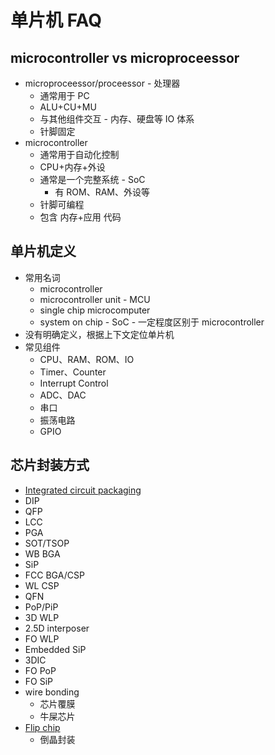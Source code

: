 # 单片机 FAQ

## microcontroller vs microproceessor
* microproceessor/proceessor - 处理器
  * 通常用于 PC
  * ALU+CU+MU
  * 与其他组件交互 - 内存、硬盘等 IO 体系
  * 针脚固定
* microcontroller
  * 通常用于自动化控制
  * CPU+内存+外设
  * 通常是一个完整系统 - SoC
    * 有 ROM、RAM、外设等
  * 针脚可编程
  * 包含 内存+应用 代码

## 单片机定义

* 常用名词
  * microcontroller
  * microcontroller unit - MCU
  * single chip microcomputer
  * system on chip - SoC - 一定程度区别于 microcontroller
* 没有明确定义，根据上下文定位单片机
* 常见组件
  * CPU、RAM、ROM、IO
  * Timer、Counter
  * Interrupt Control
  * ADC、DAC
  * 串口
  * 振荡电路
  * GPIO

## 芯片封装方式
* [Integrated circuit packaging](https://en.wikipedia.org/wiki/Integrated_circuit_packaging)
* DIP
* QFP
* LCC
* PGA
* SOT/TSOP
* WB BGA
* SiP
* FCC BGA/CSP
* WL CSP
* QFN
* PoP/PiP 
* 3D WLP
* 2.5D interposer
* FO WLP
* Embedded SiP
* 3DIC
* FO PoP
* FO SiP
* wire bonding
  * 芯片覆膜
  * 牛屎芯片
* [Flip chip](https://en.wikipedia.org/wiki/Flip_chip)
  * 倒晶封装
